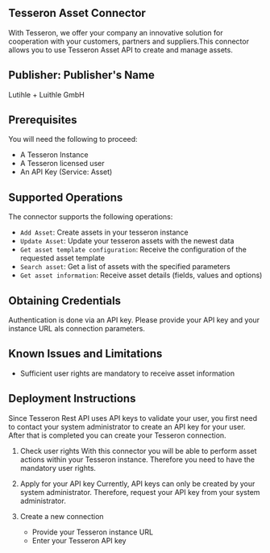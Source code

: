 ## Tesseron Asset Connector
With Tesseron, we offer your company an innovative solution for cooperation with your customers, partners and suppliers.This connector allows you to use Tesseron Asset API to create and manage assets.

## Publisher: Publisher's Name
Lutihle + Luithle GmbH


## Prerequisites
You will need the following to proceed:
* A Tesseron Instance
* A Tesseron licensed user
* An API Key (Service: Asset)


## Supported Operations
The connector supports the following operations:
* `Add Asset`: Create assets in your tesseron instance
* `Update Asset`: Update your tesseron assets with the newest data
* `Get asset template configuration`: Receive the configuration of the requested asset template
* `Search asset`: Get a list of assets with the specified parameters
* `Get asset information`: Receive asset details (fields, values and options)


## Obtaining Credentials
Authentication is done via an API key. Please provide your API key and your instance URL als connection parameters.


## Known Issues and Limitations
* Sufficient user rights are mandatory to receive asset information


## Deployment Instructions
Since Tesseron Rest API uses API keys to validate your user, you first need to contact your system administrator to create an API key for your user. After that is completed you can create your Tesseron connection.

1. Check user rights
With this connector you will be able to perform asset actions within your Tesseron instance. Therefore you need to have the mandatory user rights.

2. Apply for your API key
Currently, API keys can only be created by your system administrator. Therefore, request your API key from your system administrator.

3. Create a new connection
    - Provide your Tesseron instance URL
    - Enter your Tesseron API key
